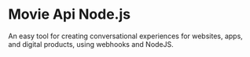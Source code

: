 # Movie Api Node.js
An easy tool for creating conversational experiences for websites, apps, and digital products, using webhooks and NodeJS.
